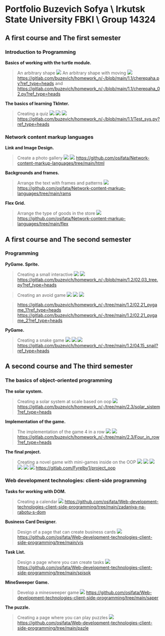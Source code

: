 # Portfolio Buzevich Sofya \ Irkutsk State University FBKI \ Group 14324

## A first course and The first semester
### Introduction to Programming

**Basics of working with the turtle module.**
>An arbitrary shape <img src="https://github.com/osifata/Portfolio/assets/103882155/23c0e7a1-697c-4e4b-b699-a4b0f6bea0ab"/>
>An arbitrary shape with moving <img src="https://github.com/osifata/Portfolio/assets/103882155/b86b5eb0-2dda-41c3-af0e-721f55d529da"/>
>https://gitlab.com/buzevich/homework_n/-/blob/main/1.1/cherepaha.py?ref_type=heads and https://gitlab.com/buzevich/homework_n/-/blob/main/1.1/cherepaha_02.py?ref_type=heads

**The basics of learning TkInter.**
>Creating a quiz <img src="https://github.com/osifata/Portfolio/assets/103882155/18a3b4a9-d420-4904-b7c9-33f5261e388a"/> <img src="https://github.com/osifata/Portfolio/assets/103882155/01f30374-61af-422b-a645-8e820f31a0a3"/> <img src="https://github.com/osifata/Portfolio/assets/103882155/3a5da6a2-b984-4158-bbaa-3baa78312e0e"/>
>https://gitlab.com/buzevich/homework_n/-/blob/main/1.1/Test_sys.py?ref_type=heads

### Network content markup languages
**Link and Image Design.**
>Сreate a photo gallery <img src="https://github.com/osifata/Portfolio/assets/103882155/ebd7ed87-b7e0-48b7-a577-d1c9c548a9e0"/> <img src="https://github.com/osifata/Portfolio/assets/103882155/591adc9a-7d65-400d-9018-df81eba00739"/>
>https://github.com/osifata/Network-content-markup-languages/tree/main/html

**Backgrounds and frames.**
>Arrange the text with frames and patterns <img src="https://github.com/osifata/Portfolio/assets/103882155/2c733bf3-ca7b-4da5-8148-d4f1940686d5"/>
>https://github.com/osifata/Network-content-markup-languages/tree/main/rams

**Flex Grid.**
>Arrange the type of goods in the store <img src="https://github.com/osifata/Portfolio/assets/103882155/2e19439d-3ed2-43b5-af80-cb26e252abe4"/>
>https://github.com/osifata/Network-content-markup-languages/tree/main/flex

## A first course and The second semester
### Programming

**PyGame. Sprite.**
>Creating a small interactive <img src="https://github.com/osifata/Portfolio/assets/103882155/1004b6d4-1532-4485-97ca-256753226346"/> <img src="https://github.com/osifata/Portfolio/assets/103882155/c45edc37-2833-458e-b5f3-4296c16e4286"/>
>https://gitlab.com/buzevich/homework_n/-/blob/main/1.2/02.03_tree.py?ref_type=heads

>Creating an avoid game 
<img src="https://github.com/osifata/Portfolio/assets/103882155/f9c25720-adf7-40f3-b4a1-54a9ca2fd625"/> <img src="https://github.com/osifata/Portfolio/assets/103882155/88c5a6a2-5fb6-46fc-aa47-1433071804cd"/> <img src="https://github.com/osifata/Portfolio/assets/103882155/6053cefb-8fae-44d6-b80c-8a8284e74af2"/>

>https://gitlab.com/buzevich/homework_n/-/tree/main/1.2/02.21_pygame_1?ref_type=heads
>https://gitlab.com/buzevich/homework_n/-/tree/main/1.2/02.21_pygame_2?ref_type=heads

**PyGame.**
>Creating a snake game <img src="https://github.com/osifata/Portfolio/assets/103882155/e089a737-117c-44d7-97de-5ec51945ac51"/> <img src="https://github.com/osifata/Portfolio/assets/103882155/014bc17b-7990-4b6b-ad29-b95443292462"/> <img src="https://github.com/osifata/Portfolio/assets/103882155/d08e7218-3869-4b31-ba16-1e2e93bf4c8e"/>
>https://gitlab.com/buzevich/homework_n/-/tree/main/1.2/04.15_snail?ref_type=heads



## A second course and The third semester
### The basics of object-oriented programming

**The solar system.**
>Creating a solar system at scale based on oop <img src="https://github.com/osifata/Portfolio/assets/103882155/61fbb208-5f98-4941-8396-334245ac32fc"/>
>https://gitlab.com/buzevich/homework_n/-/tree/main/2.3/solar_sistem?ref_type=heads

**Implementation of the game.**
>The implementation of the game 4 in a row <img src="https://github.com/osifata/Portfolio/assets/103882155/55278861-6e2d-4293-83ed-4078f4901b2e"/> <img src="https://github.com/osifata/Portfolio/assets/103882155/44f9082d-37b2-41bd-8f49-bf57cf45d345"/>
>https://gitlab.com/buzevich/homework_n/-/tree/main/2.3/Four_in_row?ref_type=heads

**The final project.**
>Creating a novel game with mini-games inside on the OOP <img src="https://github.com/osifata/Portfolio/assets/103882155/e38eb497-e3f7-4ef8-bc74-5544e02064a1"/> <img src="https://github.com/osifata/Portfolio/assets/103882155/49dc6ceb-a442-4ac6-a6d1-7f27b7cc0d47"/> <img src="https://github.com/osifata/Portfolio/assets/103882155/2ad8b03c-cb7c-4173-9013-0b71fb1c91b4"/> <img src="https://github.com/osifata/Portfolio/assets/103882155/7b3a837e-669b-4533-ada0-e1868a2bcbf4"/> <img src="https://github.com/osifata/Portfolio/assets/103882155/56def58a-5932-47a1-9ce0-e20588817bae"/> <img src="https://github.com/osifata/Portfolio/assets/103882155/ed121161-e150-41ce-96d1-471cc3818067"/>
>https://gitlab.com/Fyrelby1/project_oop


### Web development technologies: client-side programming

**Tasks for working with DOM.**
>Creating a calendar <img src="https://github.com/osifata/Portfolio/assets/103882155/8137b073-82c7-4269-9338-c5b82aacf774"/>
>https://github.com/osifata/Web-development-technologies-client-side-programming/tree/main/zadaniya-na-rabotu-s-dom

**Business Card Designer.**
>Design of a page that can create business cards <img src="https://github.com/osifata/Portfolio/assets/103882155/4e0b6dee-5cca-4342-871d-bf5307a26ffb"/>
>https://github.com/osifata/Web-development-technologies-client-side-programming/tree/main/vis

**Task List.**
>Design a page where you can create tasks <img src="https://github.com/osifata/Portfolio/assets/103882155/514fa077-7a33-4d86-a96b-6266929cba5e"/>
>https://github.com/osifata/Web-development-technologies-client-side-programming/tree/main/spisok

**MineSweeper Game.**
>Develop a minesweeper game <img src="https://github.com/osifata/Portfolio/assets/103882155/2e73524c-8373-480e-9cc2-3e32ec38b879"/>
>https://github.com/osifata/Web-development-technologies-client-side-programming/tree/main/saper

**The puzzle.**
>Сreating a page where you can play puzzles <img src="https://github.com/osifata/Portfolio/assets/103882155/6ed90134-2098-4baf-8109-f9aa8a4acf16"/>
>https://github.com/osifata/Web-development-technologies-client-side-programming/tree/main/pazle